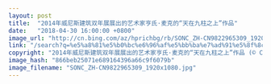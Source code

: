 ```yaml
---
layout: post
title:  "2014年威尼斯建筑双年展展出的艺术家亨氏·麦克的“天在九柱之上”作品"
date:   "2018-04-30 16:00:00 +0800"
image_url: "http://cn.bing.com/az/hprichbg/rb/SONC_ZH-CN9822965309_1920x1080.jpg"
link: "/search?q=%e5%a8%81%e5%b0%bc%e6%96%af%e5%bb%ba%e7%ad%91%e5%8f%8c%e5%b9%b4%e5%b1%95&form=hpcapt&mkt=zh-cn"
copyright: "2014年威尼斯建筑双年展展出的艺术家亨氏·麦克的“天在九柱之上”作品 (© Cahir Davitt/plainpicture)"
image_hash: "866beb25071e689164396a66c9f6079b"
image_filename: "SONC_ZH-CN9822965309_1920x1080.jpg"
---
```

